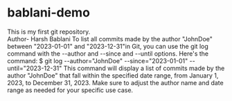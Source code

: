 # bablani-demo
This is my first git repository.
<br>
Author- Harsh Bablani
To list all commits made by the author "JohnDoe" between "2023-01-01" and "2023-12-31"in Git,
you can use the git log command with the --author and --since and --until options. Here's the command:
$ git log --author="JohnDoe" --since="2023-01-01" --until="2023-12-31"
This command will display a list of commits made by the author "JohnDoe" that fall within the
specified date range, from January 1, 2023, to December 31, 2023. Make sure to adjust the author
name and date range as needed for your specific use case.

